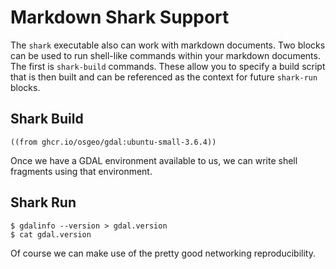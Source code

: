 # Markdown Shark Support

The `shark` executable also can work with markdown documents. Two blocks can be
used to run shell-like commands within your markdown documents. The first is
`shark-build` commands. These allow you to specify a build script that is then
built and can be referenced as the context for future `shark-run` blocks.

## Shark Build

```shark-build:gdal-env
((from ghcr.io/osgeo/gdal:ubuntu-small-3.6.4))
```

Once we have a GDAL environment available to us, we can write shell fragments
using that environment.

## Shark Run

```shark-run:gdal-env
$ gdalinfo --version > gdal.version
$ cat gdal.version
```

Of course we can make use of the pretty good networking reproducibility.


